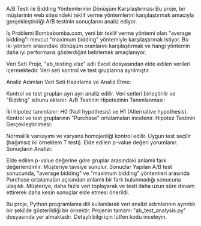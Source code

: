 A/B Testi ile Bidding Yöntemlerinin Dönüşüm Karşılaştırması
Bu proje, bir müşterinin web sitesindeki teklif verme yöntemlerini karşılaştırmak amacıyla gerçekleştirdiği A/B testinin sonuçlarını analiz ediyor.

İş Problemi
Bombabomba.com, yeni bir teklif verme yöntemi olan "average bidding"i mevcut "maximum bidding" yöntemiyle karşılaştırmak istiyor. Bu iki yöntem arasındaki dönüşüm oranlarını karşılaştırmak ve hangi yöntemin daha iyi performans gösterdiğini belirlemek amaçlanıyor.

Veri Seti
Proje, "ab_testing.xlsx" adlı Excel dosyasından elde edilen verileri içermektedir. Veri seti kontrol ve test gruplarına ayrılmıştır.

Analiz Adımları
Veri Seti Hazırlama ve Analiz Etme:

Kontrol ve test grupları ayrı ayrı analiz edilir.
Veri setleri birleştirilir ve "Bidding" sütunu eklenir.
A/B Testinin Hipotezinin Tanımlanması:

İki hipotez tanımlanır: H0 (Null hypothesis) ve H1 (Alternative hypothesis).
Kontrol ve test gruplarının "Purchase" ortalamaları incelenir.
Hipotez Testinin Gerçekleştirilmesi:

Normallik varsayımı ve varyans homojenliği kontrol edilir.
Uygun test seçilir (bağımsız iki örneklem T testi).
Elde edilen p-value değeri yorumlanır.
Sonuçların Analizi:

Elde edilen p-value değerine göre gruplar arasındaki anlamlı fark değerlendirilir.
Müşteriye tavsiye sunulur.
Sonuçlar
Yapılan A/B test sonucunda, "average bidding" ve "maximum bidding" yöntemleri arasında Purchase ortalamaları açısından anlamlı bir fark bulunmadığı sonucuna ulaşıldı. Müşteriye, daha fazla veri toplayarak ve testi daha uzun süre devam ettirerek daha kesin sonuçlar elde etmesi önerildi.

Bu proje, Python programlama dili kullanılarak veri analizi adımlarının ayrıntılı bir şekilde gösterildiği bir örnektir. Projenin tamamı "ab_test_analysis.py" dosyasında yer almaktadır. Detaylı bilgi için lütfen kodu inceleyin.

